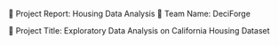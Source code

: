 📝 Project Report: Housing Data Analysis
🔖 Team Name: DeciForge

📌 Project Title: Exploratory Data Analysis on California Housing Dataset

